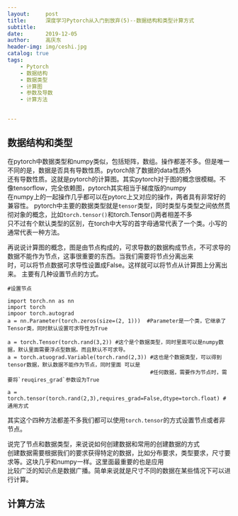 ```yaml
---
layout:     post
title:      深度学习Pytorch从入门到放弃(5)--数据结构和类型计算方式
subtitle:   
date:       2019-12-05
author:     高庆东
header-img: img/ceshi.jpg
catalog: true
tags:
    - Pytorch
    - 数据结构
    - 数据类型
    - 计算图
    - 参数及导数
    - 计算方法
    

---
```


## 数据结构和类型
在pytorch中数据类型和numpy类似，包括矩阵，数组。操作都差不多。但是唯一不同的是，数据是否具有导数性质。pytorch除了数据的data性质外  
还有导数性质。这就是pytorch的计算图。其实pytorch对于图的概念很模糊。不像tensorflow，完全依赖图，pytorch其实相当于梯度版的numpy  
在numpy上的一起操作几乎都可以在pytorc上又对应的操作，两者具有非常好的兼容性。
pytorch中主要的数据类型就是`tensor`类型，同时类型与类型之间依然贯彻对象的概念，比如`torch.tensor()`和torch.Tensor()两者相差不多  
只不过有个默认类型的区别，在torch中大写的首字母通常代表了一个类。小写的通常代表一种方法。 

再说说计算图的概念，图是由节点构成的，可求导数的数据构成节点，不可求导的数据不能作为节点，这事很重要的东西。当我们需要将节点分离出来  
时，可以将节点数据可求导性设置成False。这样就可以将节点从计算图上分离出来。
主要有几种设置节点的方式。
```
#设置节点

import torch.nn as nn
import torch
impoor torch.autograd
a = nn.Parameter(torch.zeros(size=(2, 1)))  #Parameter是一个类，它继承了Tensor类，同时默认设置可求导性为True

a = torch.Tensor(torch.rand(3,2)) #这个是个数据类型，同时里面可以是numpy数据，默认里面需要浮点型数据。而且默认不可求导。 
a = torch.atuograd.Variable(torch.rand(2,3)) #这也是个数据类型，可以得到tensor数据，默认数据不能作为节点，同时里面 可以是
                                             #任何数据，需要作为节点时，需要将`reuqires_grad`参数设为True
                                             
a = torch.tensor(torch.rand(2,3),requires_grad=False,dtype=torch.float) #通用方式
```
其实这个四种方法都差不多我们都可以使用`torch.tensor`的方式设置节点或者非节点。

说完了节点和数据类型，来说说如何创建数据和常用的创建数据的方式   
创建数据需要根据我们的要求获得特定的数据，比如分布要求，类型要求，尺寸要求等。这块几乎和numpy一样。这里面最重要的也是应用  
比较广泛的知识点是数据广播。简单来说就是尺寸不同的数据在某些情况下可以进行计算。 

## 计算方法


